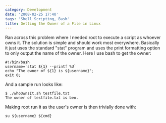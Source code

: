 ```yaml
---
category: Development
date: '2008-02-25 17:40'
tags: 'Shell Scripting, Bash'
title: Getting the Owner of a File in Linux
---
```


Ran across this problem where I needed root to execute a script as
whoever owns it. The solution is simple and should work most everywhere.
Basically it just uses the standard "stat" program and uses the print
formatting option to only output the name of the owner. Here I use bash
to get the owner:

``` {.sourceCode .bash}
#!/bin/bash
username=`stat ${1} --printf %U`
echo "The owner of ${1} is ${username}";
exit 0;
```

And a sample run looks like:

``` {.sourceCode .bash}
$ ./whoOwnsIt.sh testfile.txt
The owner of testfile.txt is ben.
```

Making root run it as the user's owner is then trivially done with:

``` {.sourceCode .bash}
su ${username} ${cmd}
```
